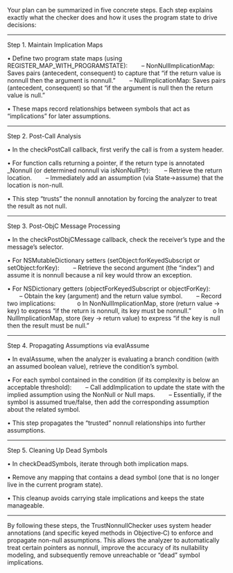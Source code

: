 Your plan can be summarized in five concrete steps. Each step explains exactly what the checker does and how it uses the program state to drive decisions:

------------------------------------------------------------
Step 1. Maintain Implication Maps

• Define two program state maps (using REGISTER_MAP_WITH_PROGRAMSTATE):
  – NonNullImplicationMap: Saves pairs (antecedent, consequent) to capture that “if the return value is nonnull then the argument is nonnull.”
  – NullImplicationMap: Saves pairs (antecedent, consequent) so that “if the argument is null then the return value is null.”

• These maps record relationships between symbols that act as “implications” for later assumptions.

------------------------------------------------------------
Step 2. Post-Call Analysis

• In the checkPostCall callback, first verify the call is from a system header.
  
• For function calls returning a pointer, if the return type is annotated _Nonnull (or determined nonnull via isNonNullPtr):
  – Retrieve the return location.
  – Immediately add an assumption (via State->assume) that the location is non-null.

• This step “trusts” the nonnull annotation by forcing the analyzer to treat the result as not null.

------------------------------------------------------------
Step 3. Post-ObjC Message Processing

• In the checkPostObjCMessage callback, check the receiver’s type and the message’s selector.

• For NSMutableDictionary setters (setObject:forKeyedSubscript or setObject:forKey):
  – Retrieve the second argument (the “index”) and assume it is nonnull because a nil key would throw an exception.

• For NSDictionary getters (objectForKeyedSubscript or objectForKey):
  – Obtain the key (argument) and the return value symbol.
  – Record two implications:
     o In NonNullImplicationMap, store (return value → key) to express “if the return is nonnull, its key must be nonnull.”
     o In NullImplicationMap, store (key → return value) to express “if the key is null then the result must be null.”

------------------------------------------------------------
Step 4. Propagating Assumptions via evalAssume

• In evalAssume, when the analyzer is evaluating a branch condition (with an assumed boolean value), retrieve the condition’s symbol.
  
• For each symbol contained in the condition (if its complexity is below an acceptable threshold):
  – Call addImplication to update the state with the implied assumption using the NonNull or Null maps.
  – Essentially, if the symbol is assumed true/false, then add the corresponding assumption about the related symbol.

• This step propagates the “trusted” nonnull relationships into further assumptions.

------------------------------------------------------------
Step 5. Cleaning Up Dead Symbols

• In checkDeadSymbols, iterate through both implication maps.
  
• Remove any mapping that contains a dead symbol (one that is no longer live in the current program state).

• This cleanup avoids carrying stale implications and keeps the state manageable.

------------------------------------------------------------
By following these steps, the TrustNonnullChecker uses system header annotations (and specific keyed methods in Objective‑C) to enforce and propagate non-null assumptions. This allows the analyzer to automatically treat certain pointers as nonnull, improve the accuracy of its nullability modeling, and subsequently remove unreachable or “dead” symbol implications.